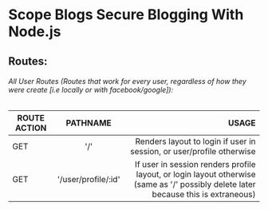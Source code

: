 # Scope Blogs Secure Blogging With Node.js


## Routes:

###### All User Routes (Routes that work for every user, regardless of how they were create [i.e locally or with facebook/google]):
  ROUTE ACTION |    PATHNAME   | USAGE   
| ------------- |:-------------:| -----:|
GET | '/' | Renders layout to login if user in session, or user/profile otherwise
GET | '/user/profile/:id' | If user in session renders profile layout, or login layout otherwise (same as '/' possibly delete later because this is extraneous)


